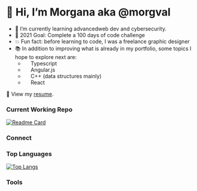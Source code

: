 # 👋 Hi, I’m Morgana aka @morgval
- 🌱 I’m currently learning advancedweb dev and cybersecurity.
- 🥅 2021 Goal: Complete a 100 days of code challenge
- 💥 Fun fact: before learning to code, I was a freelance graphic designer
- 📚 In addition to improving what is already in my portfolio, some topics I hope to explore next are:
  * [<img height="14" width="14" src="https://cdn.jsdelivr.net/npm/simple-icons@v5/icons/typescript.svg" />](https://www.typescriptlang.org)  Typescript 
  * [<img height="14" width="14" src="https://cdn.jsdelivr.net/npm/simple-icons@v5/icons/angularjs.svg" />](https://www.angularjs.org)  Angular.js 
  * [<img height="14" width="14" src="https://cdn.jsdelivr.net/npm/simple-icons@v5/icons/cplusplus.svg" />](https://www.cplusplus.com)  C++ (data structures mainly) 
  * [<img height="14" width="14" src="https://cdn.jsdelivr.net/npm/simple-icons@v5/icons/react.svg" />](https://www.reactjs.org)  React

📃 View my [resume](https://www.notion.so/morganaval/Morgana-Val-eb08d6e601924ca2963c59f242514500).

### Current Working Repo
<!-- insert current working repo widget  -->
[![Readme Card](https://github-readme-stats.vercel.app/api/pin/?username=morgval&repo=github-readme-stats)]()


### Connect
<!-- insert social links -->

### Top Languages
<!-- insert top languages widget -->
[![Top Langs](https://github-readme-stats.vercel.app/api/top-langs/?username=morgval)](https://github.com/anuraghazra/github-readme-stats)


### Tools
<!-- insert tool icons and links -->

<!---
morgval/morgval is a ✨ special ✨ repository because its `README.md` (this file) appears on your GitHub profile.
You can click the Preview link to take a look at your changes.
--->
